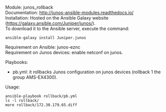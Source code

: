 Module: junos_rollback  
Documentation: http://junos-ansible-modules.readthedocs.io/  
Installation: Hosted on the Ansible Galaxy website (https://galaxy.ansible.com/Juniper/junos/).   
To download it to the Ansible server, execute the command: 
```
ansible-galaxy install Juniper.junos  
```
Requirement on Ansible: junos-eznc  
Requirement on Junos devices: enable netconf on junos.  


Playbooks: 
- pb.yml: it rollbacks Junos configuration on junos devices (rollback 1 the group AMS-EX4300).  

Usage: 
```
ansible-playbook rollback/pb.yml
ls -l rollback/
more rollback/172.30.179.65.diff
```
